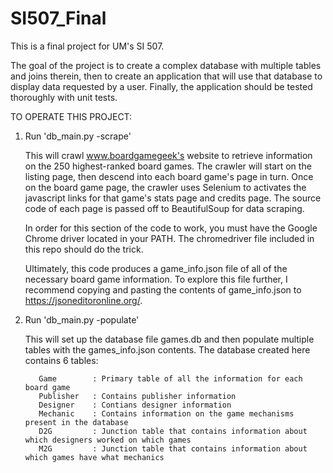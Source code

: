 # SI507_Final
This is a final project for UM's SI 507.

The goal of the project is to create a complex database with multiple tables and joins therein, then to create an
application that will use that database to display data requested by a user. Finally, the application should be 
tested thoroughly with unit tests.

TO OPERATE THIS PROJECT:

1. Run 'db_main.py -scrape'
    
      This will crawl www.boardgamegeek's website to retrieve information on the 250 highest-ranked board games.
      The crawler will start on the listing page, then descend into each board game's page in turn. Once on the 
      board game page, the crawler uses Selenium to activates the javascript links for that game's stats page and 
      credits page. The source code of each page is passed off to BeautifulSoup for data scraping.
      
      In order for this section of the code to work, you must have the Google Chrome driver located in your PATH. 
      The chromedriver file included in this repo should do the trick.
      
      Ultimately, this code produces a game_info.json file of all of the necessary board game information. To 
      explore this file further, I recommend copying and pasting the contents of game_info.json to 
      https://jsoneditoronline.org/.
      
2. Run 'db_main.py -populate'

      This will set up the database file games.db and then populate multiple tables with the games_info.json contents.
      The database created here contains 6 tables:
      
          Game        : Primary table of all the information for each board game
          Publisher   : Contains publisher information
          Designer    : Contians designer information
          Mechanic    : Contains information on the game mechanisms present in the database
          D2G         : Junction table that contains information about which designers worked on which games
          M2G         : Junction table that contains information about which games have what mechanics
